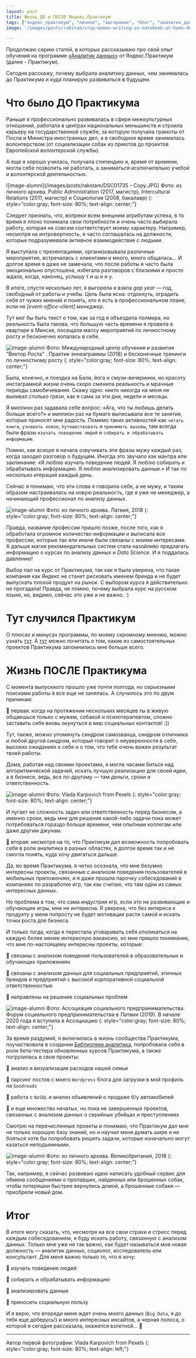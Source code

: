 ```yaml
---
layout: post
title: Жизнь ДО и ПОСЛЕ Яндекс.Практикум
tags: ["яндекс_практикум", "личное", "выгорание", "блог", "аналитик_данных"]
image: '/images/posts/rakstam/crop-woman-writing-in-notebook-at-home-4050300.jpg'

---
```


Продолжаю серию статей, в которых рассказываю про свой опыт обучения на программе [«Аналитик данных»](https://praktikum.yandex.ru/data-analyst) от Яндекс.Практикум (далее - Практикум). 

Сегодня расскажу, почему выбрала аналитику данных, чем занималась до Практикума и куда планирую развиваться в будущем. 

# Что было ДО Практикума

Раньше я профессионально развивалась в сфере межкультурных отношений, работала в центрах национальных меньшинств и строила карьеру на государственной службе, за которую получала грамоты от Посла и Министра иностранных дел, а в свободное время занималась волонтерством (от социализации собак из приютов до проектов Европейской волонтерской службы). 

А еще я хорошо училась, получала стипендию и, время от времени, могла себе позволить не работать, а заниматься исключительно учебой и волонтерской деятельностью.

![image-alumni](/images/posts/rakstam/DSC01735 - Copy.JPG)
Фото: из личного архива. Public Administration (2017, магистр), Intercultural Relations (2011, магистр) и Социология (2008, бакалавр) 
{: style="color:gray; font-size: 80%; text-align: center;"}

Следует признать, что, вопреки всем внешним атрибутам успеха, в то время я плохо понимала свои потребности и очень часто выбирала работу, которая не совсем соответствует моему характеру. Например, несмотря на интровертность, я часто соглашалась на должности, которые подразумевали активное взаимодействие с людьми. 

Я выступала с презентациями, организовывала различные мероприятия, встречалась с клиентами и много, много общалась… И долгое время я даже не замечала, что после работы я часто была эмоционально опустошена, избегала разговоров с близкими и просто ждала, когда, наконец, услышу  т  и  ш  и  н  у.

В итоге, спустя несколько лет, я выгорела и взяла *gap year* — год, свободный от работы и учебы. Цель была ясна: отдохнуть, оградить себя от чужих мнений и понять, кто я есть в профессиональном плане, если не *[event-office-client] менеджер*.

Тут мог бы быть текст о том, как за год я объездила полмира, но реальность была такова, что большую часть времени я провела в квартире в Минске, посещала массу мероприятий по личностному росту и бесконечно копалась в себе. 

![image-alumni](/images/posts/rakstam/2018_eneagramma_VektorRosta.jpg)
Фото: Международный центр обучения и развития "Вектор Роста" . Практик эннеаграммы (2018) и бесконечные тренинги по личностному росту
{: style="color:gray; font-size: 80%; text-align: center;"}

Была, конечно, и поездка на Бали, йога и смузи-вечеринки, но красоту инстаграмной жизни очень скоро сменила реальность и мрачные периоды самобичевания. Скажу одно: никто никогда на меня не выливал столько грязи, как я сама за эти дни, недели и месяцы. 

Я миллион раз задавала себе вопрос: «Ага, что ты любишь делать больше всего?» и миллион раз на бумаге выписывала все те занятия, которые приносят мне радость. Помимо таких активностей как `читать книги`, `узнавать новое`, `путешествовать` и `принимать вызовы`, там всегда были фразы `изучать поведение людей` и `собирать и обрабатывать информацию`. 

Помню, как вскоре я начала озвучивать эти фразы мужу каждый раз, когда заходил разговор о будущем. Иногда это звучало как мантра или заклинание: «Я люблю изучать поведение людей. Я люблю собирать и обрабатывать информацию. Я люблю анализировать данные.» И так по несколько итераций каждый день.

Сейчас я понимаю, что эти слова я говорила себе, а не мужу, и таким образом настраивалась на новую реальность, где я уже не менеджер, а начинающий профессионал по анализу данных.

![image-alumni](/images/posts/rakstam/DSC01797.JPG)
Фото: из личного архива. Латвия, 2018
{: style="color:gray; font-size: 80%; text-align: center;"}


Правда, название профессии пришло позже, после того, как я обработала огромное количество информации и выписала все профессии, которые так или иначе были связаны с моими интересами. А дальше магия рекомендательных систем стала назойливо предлагать информацию о курсах по анализу данных и *Data Science*. И я поддалась давлению!
 
Выбор пал на курс от Практикума, так как я была уверена, что такая компания как Яндекс не станет рисковать именем бренда и не будет выпускать плохой продукт на рынок. С выбором курса я действительно не прогадала! Правда, не помню, почему выбрала курс на русском языке, но, видимо, сейчас это уже и не важно. :)

# Тут случился Практикум

О плюсах и минусах программы, по моему скромному мнению, можно узнать [тут](https://blog.agnesepoikane.com/2020/05/02/otziv-o-kurse-Analitik-dannih-ot-Yandex-Practicum/). А [тут](https://blog.agnesepoikane.com/2020/07/17/samostoyatelnie-proekti-v-Yandex-Practicum/) можно почитать о том, какие из самостоятельных проектов Практикума запомнились мне больше всего. 

# Жизнь ПОСЛЕ Практикума

С момента выпускного прошло уже почти полгода, но серьезными поисками работы я все еще не занялась. А случилось это по двум причинам:

:small_blue_diamond: первая: когда на протяжении нескольких месяцев ты в живую общаешься только с мужем, собакой и психотерапевтом, сложно заставить себя вновь окунуться в мир социальных контактов! :)) 

Тут, также, можно упомянуть синдром самозванца, синдром отличника и любой другой синдром, который говорит о неуверенности в себе, высоких ожиданиях к себе и о том, что тебе очень важен результат твоей работы.

Дома, работая над своими проектами, я могла часами биться над алгоритмической задачей, искать лучшую реализацию для своей идеи, а в бизнесе, ведь, все по-другому — там деньги, сроки и ответственность.

![image-alumni](/images/posts/rakstam/crop-woman-writing-in-notebook-at-home-4050300.jpg)
Фото: Vlada Karpovich from Pexels
{: style="color:gray; font-size: 80%; text-align: center;"}


И пугает не сложность задач или ответственность перед бизнесом, а именно сроки, ведь мне для решения какой-либо задачи пока может потребоваться гораздо больше времени, чем опытным коллегам или даже другим джунам.

:small_blue_diamond: вторая: несмотря на то, что Практикум дал возможность попробовать себя в роли аналитика в разных областях, я долгое время так и не смогла понять, куда хочу двигаться дальше.
 
Да, во время Практикума, я четко осознала, что мне безумно интересны проекты, связанные с анализом поведения пользователей в мобильных приложениях, и я даже прошла парочку собеседований в компаниях по разработке игр, так как считаю, что там одни из самых интересных данных. 

Но проблема в том, что сама индустрия игр, если это не развивающие и обучающие игры, мне не интересна. Я уверена, что без интереса к продукту у меня попросту не будет мотивации расти самой и искать точки роста для бизнеса.

И только тогда, когда я перестала уговаривать себя откликаться на каждую более менее интересную вакансию, ко мне пришло понимание, что мне по-настоящему интересны проекты, которые:

:small_blue_diamond: связаны с анализом поведения пользователей в образовательных и обучающих приложениях

:small_blue_diamond: связаны с анализом данных для социальных предприятий, этичных брендов и предприятий с высокой корпоративной социальной ответственностью

:small_blue_diamond: направлены на решение социальных проблем

![image-alumni](/images/posts/rakstam/LSUA_Forums_20190524_032.jpg)
Фото: Ассоциация социального предпринимательства. Форум социального предпринимательства в Латвии (2019). В начале 2020 года я вступила в Ассоциацию
{: style="color:gray; font-size: 80%; text-align: center;"}


За время раздумий, я включилась в жизнь сообщества Практикума, поучаствовала в создании [Библиотеки аналитика](https://www.analysts-library.ru/), попробовала себя в роли бета-тестера обновленных курсов Практикума, а также погрузилась в свои проекты:

:small_blue_diamond: анализ и визуализация расходов нашей семьи

:small_blue_diamond: парсинг постов с моего `Wordpress` блога для загрузки в мой профиль на `Goodreads`

:small_blue_diamond: работа с `NoSQL` и анализ объявлений о продаже б/у автомобилей

:small_blue_diamond: и еще множество начатых, но пока не завершенных проектов, связанных с анализом данных о серийных убийцах и преступлениях

Смотрю на перечисленные проекты и понимаю, что Практикум дал мне не только хорошую базу знаний, но и научил меня думать шире и не бояться хотя бы попробовать решить задачи, которые изначально могут казаться неподъемными.

![image-alumni](/images/posts/rakstam/DSC04360.JPG)
Фото: из личного архива. Великобритания, 2018
{: style="color:gray; font-size: 80%; text-align: center;"}

Так, например, я сейчас развиваю идею написать удобный сервис для обмена сообщениями о пропавших, найденных или брошенных собак, чтобы потеряшки быстрее вернулись домой, а брошенные собаки — приобрели новый дом. 

# Итог

В итоге могу сказать, что, несмотря на все свои страхи и стресс перед каждым собеседованием, я буду искать работу, связанную с анализом данных. Только мне уже не так важно, как будет называться моя новая должность — аналитик данных, социолог, исследователь или консультант. Для меня важно только то, что я хочу:

:small_blue_diamond: изучать поведение людей

:small_blue_diamond: собирать и обрабатывать информацию

:small_blue_diamond: анализировать данные

:small_blue_diamond: приносить социальную пользу

И я верю, что впереди меня ждет очень много данных (`Big Data`, я до тебя еще доберусь!) и много интересных инсайтов, а черная полоса, о которой я сегодня рассказала, окажется взлетной… :yellow_heart:


***

Автор первой фотографии: Vlada Karpovich from Pexels
{: style="color:gray; font-size: 80%; text-align: left;"}
